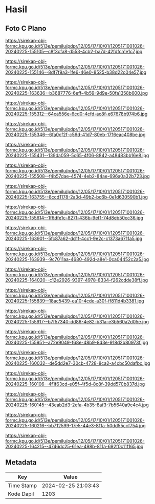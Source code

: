 # Hasil

## Foto C Plano

https://sirekap-obj-formc.kpu.go.id/513e/pemilu/pdpr/12/05/17/10/01/1205171001026-20240225-155105--c8f3cfa8-d553-4cb2-ba7d-42fdfca1e1c7.jpg

https://sirekap-obj-formc.kpu.go.id/513e/pemilu/pdpr/12/05/17/10/01/1205171001026-20240225-155146--8df7f9a3-1fe6-46e0-8525-b38d22c04e57.jpg

https://sirekap-obj-formc.kpu.go.id/513e/pemilu/pdpr/12/05/17/10/01/1205171001026-20240225-163636--b3687776-6eff-4b59-9d9e-50fa1358b600.jpg

https://sirekap-obj-formc.kpu.go.id/513e/pemilu/pdpr/12/05/17/10/01/1205171001026-20240225-155312--64ca556e-6cd0-4cfd-ac8f-e67678b974b6.jpg

https://sirekap-obj-formc.kpu.go.id/513e/pemilu/pdpr/12/05/17/10/01/1205171001026-20240225-155346--6fa0cf2f-c56d-41d7-80eb-1716eac408be.jpg

https://sirekap-obj-formc.kpu.go.id/513e/pemilu/pdpr/12/05/17/10/01/1205171001026-20240225-155431--139da059-5c65-4f06-8842-a48483bb16e8.jpg

https://sirekap-obj-formc.kpu.go.id/513e/pemilu/pdpr/12/05/17/10/01/1205171001026-20240225-155508--f4b57dae-4574-4eb2-84ae-696a0a32b723.jpg

https://sirekap-obj-formc.kpu.go.id/513e/pemilu/pdpr/12/05/17/10/01/1205171001026-20240225-163755--8ccd1178-2a3d-49b2-bc6b-0e1d630590b1.jpg

https://sirekap-obj-formc.kpu.go.id/513e/pemilu/pdpr/12/05/17/10/01/1205171001026-20240225-155614--1f6dfe1c-827f-436b-9ef1-74d8eb50cc36.jpg

https://sirekap-obj-formc.kpu.go.id/513e/pemilu/pdpr/12/05/17/10/01/1205171001026-20240225-163901--5fc87a62-dd1f-4cc1-9e2c-c1373a6711a5.jpg

https://sirekap-obj-formc.kpu.go.id/513e/pemilu/pdpr/12/05/17/10/01/1205171001026-20240225-163939--9c7011aa-4680-492d-a8e1-0ca04452c2a5.jpg

https://sirekap-obj-formc.kpu.go.id/513e/pemilu/pdpr/12/05/17/10/01/1205171001026-20240225-164020--c12e2926-9397-4978-8334-f262cdde38ff.jpg

https://sirekap-obj-formc.kpu.go.id/513e/pemilu/pdpr/12/05/17/10/01/1205171001026-20240225-155839--18ac5439-ea10-4cde-a30f-ff811d4b3381.jpg

https://sirekap-obj-formc.kpu.go.id/513e/pemilu/pdpr/12/05/17/10/01/1205171001026-20240225-155917--b7f57340-dd86-4e82-b31a-e3b560a2d05e.jpg

https://sirekap-obj-formc.kpu.go.id/513e/pemilu/pdpr/12/05/17/10/01/1205171001026-20240225-155951--a72e9049-f68e-48b9-8d3e-918d2b80973f.jpg

https://sirekap-obj-formc.kpu.go.id/513e/pemilu/pdpr/12/05/17/10/01/1205171001026-20240225-160032--de5dd2e7-30cb-4728-8ca2-a4cbc50dafbc.jpg

https://sirekap-obj-formc.kpu.go.id/513e/pemilu/pdpr/12/05/17/10/01/1205171001026-20240225-160106--4f1f63cd-e05f-4f5d-8c8f-39dd570b837d.jpg

https://sirekap-obj-formc.kpu.go.id/513e/pemilu/pdpr/12/05/17/10/01/1205171001026-20240225-160145--43eab2d3-2efa-4b35-8af3-7b5640a9c4c4.jpg

https://sirekap-obj-formc.kpu.go.id/513e/pemilu/pdpr/12/05/17/10/01/1205171001026-20240225-160216--bb712599-17e5-44e3-811a-50dd55ccf754.jpg

https://sirekap-obj-formc.kpu.go.id/513e/pemilu/pdpr/12/05/17/10/01/1205171001026-20240225-164215--4746dc25-61ea-498b-811a-692f0c11f165.jpg


## Metadata

| Key        | Value               |
| ---------- | ------------------- |
| Time Stamp | 2024-02-25 21:03:43 |
| Kode Dapil | 1203                |



